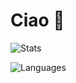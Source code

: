 # Ciao 👋

![Stats](https://github-readme-stats.vercel.app/api?username=LRNZ09&border_radius=8&count_private=true&custom_title=Stats&include_all_commits=true&show_icons=true&theme=outrun)

![Languages](https://github-readme-stats.vercel.app/api/top-langs/?username=LRNZ09&border_radius=8&custom_title=Languages&langs_count=8&layout=compact&theme=outrun)
